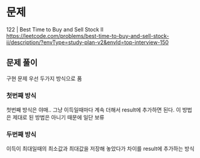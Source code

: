 # 문제

122 | Best Time to Buy and Sell Stock II
https://leetcode.com/problems/best-time-to-buy-and-sell-stock-ii/description/?envType=study-plan-v2&envId=top-interview-150

## 문제 풀이

구현 문제
우선 두가지 방식으로 품

### 첫번째 방식

첫번째 방식은 야매..
그냥 이득일때마다 계속 더해서 result에 추가하면 된다.
이 방법은 제대로 된 방법은 아니기 때문에 일단 보류

### 두번째 방식

이득이 최대일때의 최소값과 최대값을 저장해 놓았다가 차이를 result에 추가하는 방식
